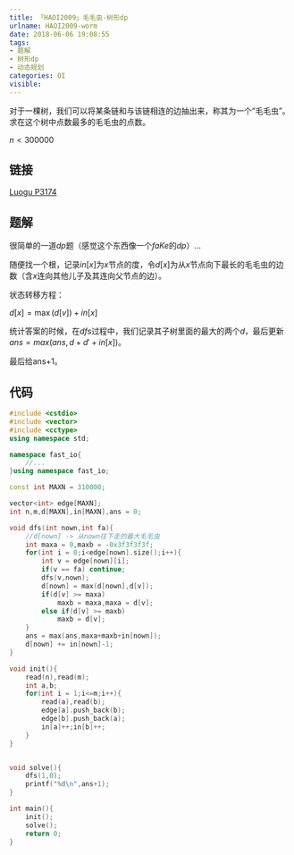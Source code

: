 ```yaml
---
title: 「HAOI2009」毛毛虫-树形dp
urlname: HAOI2009-worm
date: 2018-06-06 19:08:55
tags:
- 题解
- 树形dp
- 动态规划
categories: OI
visible:
---
```


对于一棵树，我们可以将某条链和与该链相连的边抽出来，称其为一个“毛毛虫”。求在这个树中点数最多的毛毛虫的点数。

$n < 300000$

<!-- more -->

## 链接

[Luogu P3174](https://www.luogu.org/problemnew/show/P3174)


## 题解

很简单的一道$dp$题（感觉这个东西像一个$faKe$的$dp$）...

随便找一个根，记录$in[x]$为$x$节点的度，令$d[x]$为从$x$节点向下最长的毛毛虫的边数（含$x$连向其他儿子及其连向父节点的边）。

状态转移方程：

$d[x] = \max(d[v]) + in[x]$

统计答案的时候，在$dfs$过程中，我们记录其子树里面的最大的两个$d$，最后更新$ans = max(ans,d + d' + in[x])$。

最后给ans+1。

## 代码


```cpp
#include <cstdio>
#include <vector>
#include <cctype>
using namespace std;

namespace fast_io{
    //...
}using namespace fast_io;

const int MAXN = 310000;

vector<int> edge[MAXN];
int n,m,d[MAXN],in[MAXN],ans = 0;

void dfs(int nown,int fa){
    //d[nown] -> 从nown往下走的最大毛毛虫
    int maxa = 0,maxb = -0x3f3f3f3f;
    for(int i = 0;i<edge[nown].size();i++){
        int v = edge[nown][i];
        if(v == fa) continue;
        dfs(v,nown);
        d[nown] = max(d[nown],d[v]);
        if(d[v] >= maxa)
            maxb = maxa,maxa = d[v];
        else if(d[v] >= maxb)
            maxb = d[v];
    }
    ans = max(ans,maxa+maxb+in[nown]);
    d[nown] += in[nown]-1;
}

void init(){
    read(n),read(m);
    int a,b;
    for(int i = 1;i<=m;i++){
        read(a),read(b);
        edge[a].push_back(b);
        edge[b].push_back(a);
        in[a]++;in[b]++;
    }
}


void solve(){
    dfs(1,0);
    printf("%d\n",ans+1);
}

int main(){
    init();
    solve();
    return 0;
}
```


